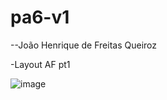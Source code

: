 # pa6-v1
--João Henrique de Freitas Queiroz 

-Layout AF pt1 

![image](https://user-images.githubusercontent.com/70330647/142714620-16688969-2233-4c21-a368-df120a297f53.png)
